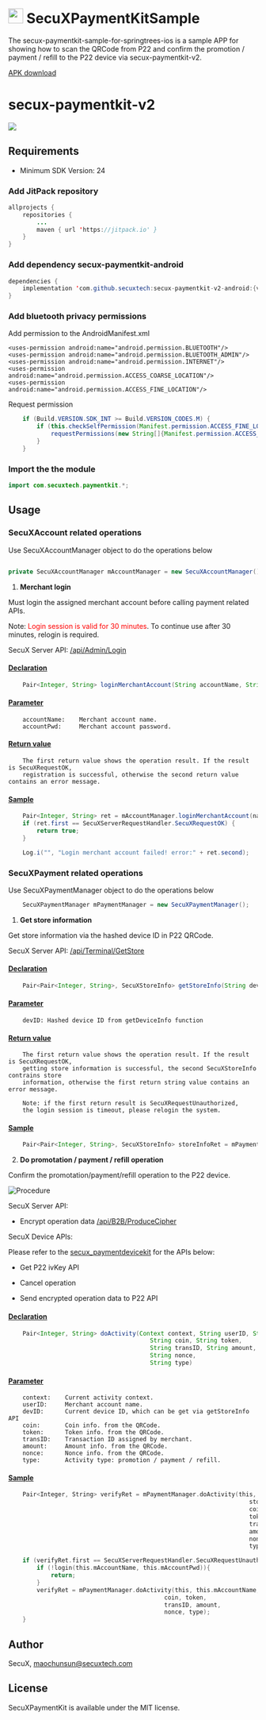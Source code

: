# <img src="icon.png" width="30">  SecuXPaymentKitSample  
The secux-paymentkit-sample-for-springtrees-ios is a sample APP for showing how to scan
the QRCode from P22 and confirm the promotion / payment / refill to the P22 device via secux-paymentkit-v2. 

<a href="https://drive.google.com/file/d/1TMAJQEP6q--5tdQwvO-PybRtIWePH36v/view?usp=sharing">APK download</a>

# secux-paymentkit-v2

[![](https://jitpack.io/v/secuxtech/secux-paymentkit-v2-android.svg)](https://jitpack.io/#secuxtech/secux-paymentkit-v2-android)

## Requirements

* Minimum SDK Version: 24

### Add JitPack repository

```java
allprojects {
    repositories {
        ...
        maven { url 'https://jitpack.io' }
    }
}
```

### Add dependency secux-paymentkit-android

```java
dependencies {
    implementation 'com.github.secuxtech:secux-paymentkit-v2-android:{version}'
}
```
### Add bluetooth privacy permissions

Add permission to the AndroidManifest.xml

    <uses-permission android:name="android.permission.BLUETOOTH"/>
    <uses-permission android:name="android.permission.BLUETOOTH_ADMIN"/>
    <uses-permission android:name="android.permission.INTERNET"/>
    <uses-permission android:name="android.permission.ACCESS_COARSE_LOCATION"/>
    <uses-permission android:name="android.permission.ACCESS_FINE_LOCATION"/>

Request permission

```java
    if (Build.VERSION.SDK_INT >= Build.VERSION_CODES.M) {
        if (this.checkSelfPermission(Manifest.permission.ACCESS_FINE_LOCATION) != PackageManager.PERMISSION_GRANTED) {
            requestPermissions(new String[]{Manifest.permission.ACCESS_FINE_LOCATION}, 1);
        }
    }
```

### Import the the module

```java 
import com.secuxtech.paymentkit.*;
```

## Usage

### SecuXAccount related operations

Use SecuXAccountManager object to do the operations below
```java

private SecuXAccountManager mAccountManager = new SecuXAccountManager();

```

1. <b>Merchant login</b>

Must login the assigned merchant account before calling payment related APIs.

Note: <span style="color:red">Login session is valid for 30 minutes</span>. To continue use after 30 minutes, relogin is required.

SecuX Server API:
<a href="https://documenter.getpostman.com/view/9715663/SzfDvj4S?version=latest#76b3bbc9-2853-42c4-823b-3e0d47d58cf6">/api/Admin/Login</a>

#### <u>Declaration</u>
```java
    Pair<Integer, String> loginMerchantAccount(String accountName, String accountPwd)
```
#### <u>Parameter</u>
```
    accountName:    Merchant account name.
    accountPwd:     Merchant account password.
```

#### <u>Return value</u>
```
    The first return value shows the operation result. If the result is SecuXRequestOK,
    registration is successful, otherwise the second return value contains an error message.
```

#### <u>Sample</u>
```java
    Pair<Integer, String> ret = mAccountManager.loginMerchantAccount(name, pwd);
    if (ret.first == SecuXServerRequestHandler.SecuXRequestOK) {
        return true;
    }

    Log.i("", "Login merchant account failed! error:" + ret.second);

```

### SecuXPayment related operations

Use SecuXPaymentManager object to do the operations below

```java
    SecuXPaymentManager mPaymentManager = new SecuXPaymentManager();
```

1. <b>Get store information</b>

Get store information via the hashed device ID in P22 QRCode.

SecuX Server API:
<a href="https://documenter.getpostman.com/view/9715663/SzfDvj4S?version=latest#136613f8-648a-4c76-b4bc-9edc00943aad">/api/Terminal/GetStore</a>

#### <u>Declaration</u>
```java
    Pair<Pair<Integer, String>, SecuXStoreInfo> getStoreInfo(String devIDHash)
```
#### <u>Parameter</u>
```
    devID: Hashed device ID from getDeviceInfo function
```
#### <u>Return value</u>
```
    The first return value shows the operation result. If the result is SecuXRequestOK, 
    getting store information is successful, the second SecuXStoreInfo contrains store 
    information, otherwise the first return string value contains an error message.

    Note: if the first return result is SecuXRequestUnauthorized, 
    the login session is timeout, please relogin the system.

```
#### <u>Sample</u>
```java
    Pair<Pair<Integer, String>, SecuXStoreInfo> storeInfoRet = mPaymentManager.getStoreInfo(mDevIDhash);
```

2. <b>Do promotation / payment / refill operation</b>

Confirm the promotation/payment/refill operation to the P22 device.

![Procedure](doActivityProcedure.png)

SecuX Server API:

- Encrypt operation data 
<a href="https://documenter.getpostman.com/view/9715663/SzfDvj4S?version=latest#ff393d68-3045-451f-b175-3721f3281d74">/api/B2B/ProduceCipher</a>

SecuX Device APIs:

Please refer to the 
<a href="https://github.com/secuxtech/secux-paymentdevicekit-v2-android">secux_paymentdevicekit</a> 
for the APIs below:

- Get P22 ivKey API

- Cancel operation 

- Send encrypted operation data to P22 API

#### <u>Declaration</u>
```java
    Pair<Integer, String> doActivity(Context context, String userID, String devID, 
                                        String coin, String token, 
                                        String transID, String amount, 
                                        String nonce,
                                        String type)
```
#### <u>Parameter</u>
```
    context:    Current activity context.
    userID:     Merchant account name.
    devID:      Current device ID, which can be get via getStoreInfo API
    coin:       Coin info. from the QRCode.
    token:      Token info. from the QRCode.
    transID:    Transaction ID assigned by merchant. 
    amount:     Amount info. from the QRCode.
    nonce:      Nonce info. from the QRCode. 
    type:       Activity type: promotion / payment / refill.
```
#### <u>Sample</u>

```swift
    Pair<Integer, String> verifyRet = mPaymentManager.doActivity(this, this.mAccountName, 
                                                                    storeInfo.mDevID,
                                                                    coin, 
                                                                    token, 
                                                                    transID,
                                                                    amount, 
                                                                    nonce, 
                                                                    type);

    if (verifyRet.first == SecuXServerRequestHandler.SecuXRequestUnauthorized){
        if (!login(this.mAccountName, this.mAccountPwd)){
            return;
        }
        verifyRet = mPaymentManager.doActivity(this, this.mAccountName, storeInfo.mDevID,
                                            coin, token, 
                                            transID, amount, 
                                            nonce, type);
    }
```

## Author

SecuX, maochunsun@secuxtech.com

## License

SecuXPaymentKit is available under the MIT license.
